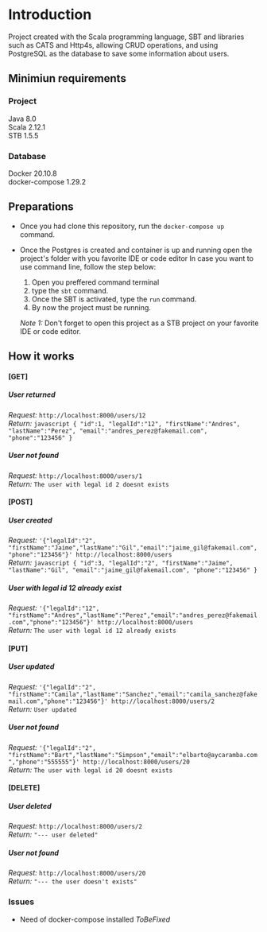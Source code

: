 # Introduction

Project created with the Scala programming language, SBT and libraries such as CATS and Http4s, allowing CRUD operations, and using PostgreSQL as the database to save some information about users.

## Minimiun requirements

### Project
  Java 8.0  
  Scala 2.12.1  
  STB 1.5.5  
  
### Database
  Docker 20.10.8  
  docker-compose 1.29.2
  
## Preparations

 - Once you had clone this repository, run the `docker-compose up` command.
 - Once the Postgres is created and container is up and running open the project's folder with you favorite IDE or code editor
 	In case you want to use command line, follow the step below:
 	  1. Open you preffered command terminal
 	  2. type the `sbt` command.
 	  3. Once the SBT is activated, type the `run` command.
 	  3. By now the project must be running.
 	  
     *Note 1:* Don't forget to open this project as a STB project on your favorite IDE or code editor.

## How it works

#### [GET]

##### User returned
*Request:* `http://localhost:8000/users/12`  
*Return:* ```javascript
{
  "id":1,
  "legalId":"12",
  "firstName":"Andres",
  "lastName":"Perez",
  "email":"andres_perez@fakemail.com",
  "phone":"123456"
}```

##### User not found
*Request:* `http://localhost:8000/users/1`  
*Return:* `The user with legal id 2 doesnt exists`
 
#### [POST]
##### User created
*Request:* `'{"legalId":"2", "firstName":"Jaime","lastName":"Gil","email":"jaime_gil@fakemail.com","phone":"123456"}' http://localhost:8000/users`  
*Return:* ```javascript
{
  "id":3,
  "legalId":"2",
  "firstName":"Jaime",
  "lastName":"Gil",
  "email":"jaime_gil@fakemail.com",
  "phone":"123456"
}```

##### User with legal id 12 already exist
*Request:* `'{"legalId":"12", "firstName":"Andres","lastName":"Perez","email":"andres_perez@fakemail.com","phone":"123456"}' http://localhost:8000/users`  
*Return:* `The user with legal id 12 already exists`

#### [PUT]

##### User updated
*Request:* `'{"legalId":"2", "firstName":"Camila","lastName":"Sanchez","email":"camila_sanchez@fakemail.com","phone":"123456"}' http://localhost:8000/users/2`  
*Return:* `User updated`

##### User not found
*Request:* `'{"legalId":"2", "firstName":"Bart","lastName":"Simpson","email":"elbarto@aycaramba.com","phone":"555555"}' http://localhost:8000/users/20`  
*Return:* `The user with legal id 20 doesnt exists`


#### [DELETE]

##### User deleted
*Request:* `http://localhost:8000/users/2`  
*Return:* `"--- user deleted"`

##### User not found
*Request:* `http://localhost:8000/users/20`  
*Return:* `"--- the user doesn't exists"`


### Issues

  - Need of docker-compose installed *ToBeFixed*

